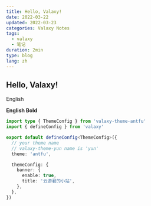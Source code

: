 ```yaml
---
title: Hello, Valaxy!
date: 2022-03-22
updated: 2022-03-23
categories: Valaxy Notes
tags:
  - valaxy
  - 笔记
duration: 2min
type: blog
lang: zh
---
```


## Hello, Valaxy!

English

**English Bold**

```ts
import type { ThemeConfig } from 'valaxy-theme-antfu'
import { defineConfig } from 'valaxy'

export default defineConfig<ThemeConfig>({
  // your theme name
  // valaxy-theme-yun name is 'yun'
  theme: 'antfu',

  themeConfig: {
    banner: {
      enable: true,
      title: '云游君的小站',
    },
  },
})
```
